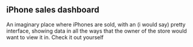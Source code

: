 ## iPhone sales dashboard

An imaginary place where iPhones are sold, with an (i would say) pretty interface, showing data in all the ways that the owner of the store would want to view it in. Check it out yourself
